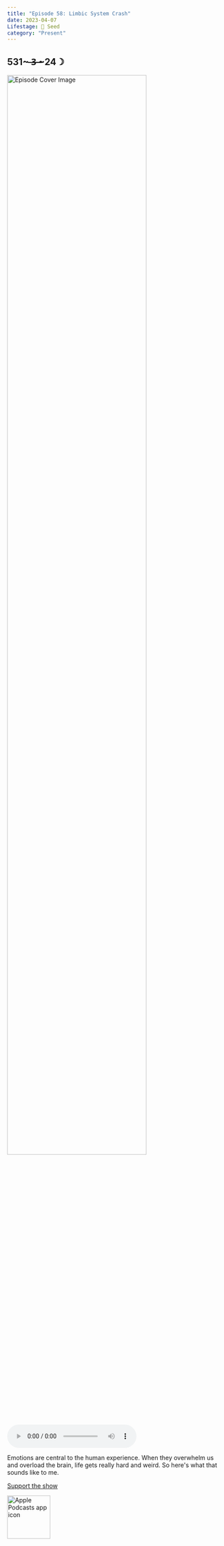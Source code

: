 ```yaml
---
title: "Episode 58: Limbic System Crash"
date: 2023-04-07
Lifestage: 🌱 Seed
category: "Present"
---
```

## 531~ ̶3̶ ̶~24☽
<img src="https://artwork.captivate.fm/5f0ff90c-b150-4c95-b13d-7fbae8d85840/60854458c4d1acdf4e1c2f79c4137142.jpg" alt="Episode Cover Image" width=80%/>
<audio controls>
  <source src="https://podcasts.captivate.fm/media/74558091-e492-4cd5-b2de-925cc3cc4050/12609230-episode-58-limbic-system-crash.mp3" type="audio/mpeg">
  Your browser does not support the audio element.
</audio>

<p>Emotions are central to the human experience. When they overwhelm us and overload the brain, life gets really hard and weird. So here&apos;s what that sounds like to me.</p><a rel="payment" href="https://www.paypal.com/donate/?hosted_button_id=WX3GRUK5BHJLS">Support the show</a>

<a href="https://podcasts.apple.com/us/podcast/living-room-music/id1608791560?tscg=30200&itsct=podcast_box_appicon&ls=1&mttnsubad=1608791560" style="display: inline-block;"><img src="https://toolbox.marketingtools.apple.com/api/v2/badges/app-icon-podcasts/standard/en-us" alt="Apple Podcasts app icon" style="width: 100px; height: 100px; vertical-align: middle; object-fit: contain;" /></a>
    